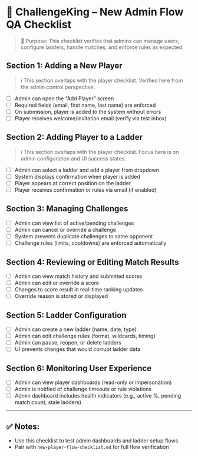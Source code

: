 # 🧪 ChallengeKing – New Admin Flow QA Checklist

> 🎯 Purpose: This checklist verifies that admins can manage users, configure ladders, handle matches, and enforce rules as expected.

## Section 1: Adding a New Player
> ℹ️ This section overlaps with the player checklist. Verified here from the admin control perspective.

- [ ] Admin can open the “Add Player” screen
- [ ] Required fields (email, first name, last name) are enforced
- [ ] On submission, player is added to the system without errors
- [ ] Player receives welcome/invitation email (verify via test inbox)

## Section 2: Adding Player to a Ladder
> ℹ️ This section overlaps with the player checklist. Focus here is on admin configuration and UI success states.

- [ ] Admin can select a ladder and add a player from dropdown
- [ ] System displays confirmation when player is added
- [ ] Player appears at correct position on the ladder
- [ ] Player receives confirmation or rules via email (if enabled)

## Section 3: Managing Challenges
- [ ] Admin can view list of active/pending challenges
- [ ] Admin can cancel or override a challenge
- [ ] System prevents duplicate challenges to same opponent
- [ ] Challenge rules (limits, cooldowns) are enforced automatically

## Section 4: Reviewing or Editing Match Results
- [ ] Admin can view match history and submitted scores
- [ ] Admin can edit or override a score
- [ ] Changes to score result in real-time ranking updates
- [ ] Override reason is stored or displayed

## Section 5: Ladder Configuration
- [ ] Admin can create a new ladder (name, date, type)
- [ ] Admin can edit challenge rules (format, wildcards, timing)
- [ ] Admin can pause, reopen, or delete ladders
- [ ] UI prevents changes that would corrupt ladder data

## Section 6: Monitoring User Experience
- [ ] Admin can view player dashboards (read-only or impersonation)
- [ ] Admin is notified of challenge timeouts or rule violations
- [ ] Admin dashboard includes health indicators (e.g., active %, pending match count, stale ladders)

---

## ✅ Notes:
- Use this checklist to test admin dashboards and ladder setup flows
- Pair with `new-player-flow-checklist.md` for full flow verification